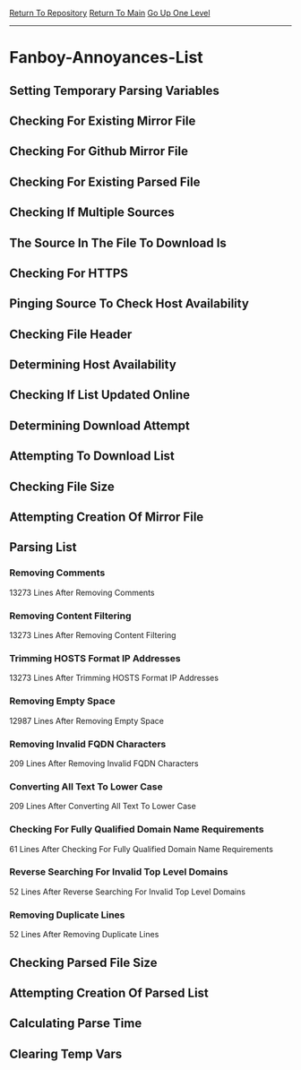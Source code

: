 [Return To Repository](https://github.com/deathbybandaid/piholeparser/)
[Return To Main](https://github.com/deathbybandaid/piholeparser/blob/master/RecentRunLogs/Mainlog.md)
[Go Up One Level](https://github.com/deathbybandaid/piholeparser/blob/master/RecentRunLogs/TopLevelScripts/30-Processing-External-Blacklists.md)
____________________________________
# Fanboy-Annoyances-List
## Setting Temporary Parsing Variables
## Checking For Existing Mirror File
## Checking For Github Mirror File
## Checking For Existing Parsed File
## Checking If Multiple Sources
## The Source In The File To Download Is
## Checking For HTTPS
## Pinging Source To Check Host Availability
## Checking File Header
## Determining Host Availability
## Checking If List Updated Online
## Determining Download Attempt
## Attempting To Download List
## Checking File Size
## Attempting Creation Of Mirror File
## Parsing List
### Removing Comments
13273 Lines After Removing Comments
### Removing Content Filtering
13273 Lines After Removing Content Filtering
### Trimming HOSTS Format IP Addresses
13273 Lines After Trimming HOSTS Format IP Addresses
### Removing Empty Space
12987 Lines After Removing Empty Space
### Removing Invalid FQDN Characters
209 Lines After Removing Invalid FQDN Characters
### Converting All Text To Lower Case
209 Lines After Converting All Text To Lower Case
### Checking For Fully Qualified Domain Name Requirements
61 Lines After Checking For Fully Qualified Domain Name Requirements
### Reverse Searching For Invalid Top Level Domains
52 Lines After Reverse Searching For Invalid Top Level Domains
### Removing Duplicate Lines
52 Lines After Removing Duplicate Lines
## Checking Parsed File Size
## Attempting Creation Of Parsed List
## Calculating Parse Time
## Clearing Temp Vars
